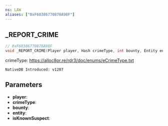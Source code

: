 ```yaml
---
ns: LAW
aliases: ["0xF60386770878A98F"]
---
```

## _REPORT_CRIME

```c
// 0xF60386770878A98F
void _REPORT_CRIME(Player player, Hash crimeType, int bounty, Entity entity, BOOL isKnownSuspect);
```

crimeType: https://alloc8or.re/rdr3/doc/enums/eCrimeType.txt

```
NativeDB Introduced: v1207
```

## Parameters
* **player**:
* **crimeType**:
* **bounty**:
* **entity**:
* **isKnownSuspect**:
